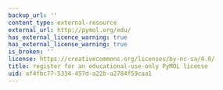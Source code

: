 ```yaml
---
backup_url: ''
content_type: external-resource
external_url: http://pymol.org/edu/
has_external_licence_warning: true
has_external_license_warning: true
is_broken: ''
license: https://creativecommons.org/licenses/by-nc-sa/4.0/
title: register for an educational-use-only PyMOL license
uid: af4fbc77-5334-457d-a22b-a2784f59caa1
---
```

